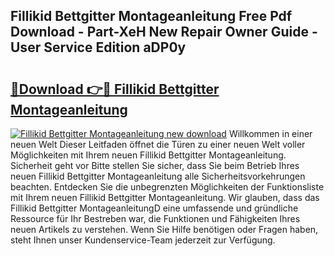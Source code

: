 ## Fillikid Bettgitter Montageanleitung Free Pdf Download - Part-XeH New Repair Owner Guide - User Service Edition aDP0y

# <h2><a href="http://df6zuh.blite.top/?on=Fillikid+Bettgitter+Montageanleitung">🔗Download 👉🔴 Fillikid Bettgitter Montageanleitung</a></h2>

[![Fillikid Bettgitter Montageanleitung new download](https://i.imgur.com/lujVjoI.png)](http://df6zuh.blite.top/?on=Fillikid+Bettgitter+Montageanleitung)
Willkommen in einer neuen Welt Dieser Leitfaden öffnet die Türen zu einer neuen Welt voller Möglichkeiten mit Ihrem neuen Fillikid Bettgitter Montageanleitung. Sicherheit geht vor Bitte stellen Sie sicher, dass Sie beim Betrieb Ihres neuen Fillikid Bettgitter Montageanleitung alle Sicherheitsvorkehrungen beachten. Entdecken Sie die unbegrenzten Möglichkeiten der Funktionsliste mit Ihrem neuen Fillikid Bettgitter Montageanleitung. Wir glauben, dass das Fillikid Bettgitter MontageanleitungD eine umfassende und gründliche Ressource für Ihr Bestreben war, die Funktionen und Fähigkeiten Ihres neuen Artikels zu verstehen. Wenn Sie Hilfe benötigen oder Fragen haben, steht Ihnen unser Kundenservice-Team jederzeit zur Verfügung.
